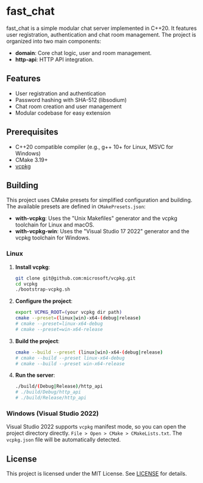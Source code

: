 # fast_chat

fast_chat is a simple modular chat server implemented in C++20. It features user registration, authentication and chat room management. The project is organized into two main components:

- **domain**: Core chat logic, user and room management.
- **http-api**: HTTP API integration.

## Features

- User registration and authentication
- Password hashing with SHA-512 (libsodium)
- Chat room creation and user management
- Modular codebase for easy extension

## Prerequisites

- C++20 compatible compiler (e.g., g++ 10+ for Linux, MSVC for Windows)
- CMake 3.19+
- [vcpkg](https://github.com/microsoft/vcpkg)

## Building

This project uses CMake presets for simplified configuration and building. The available presets are defined in `CMakePresets.json`:

- **with-vcpkg**: Uses the "Unix Makefiles" generator and the vcpkg toolchain for Linux and macOS.
- **with-vcpkg-win**: Uses the "Visual Studio 17 2022" generator and the vcpkg toolchain for Windows.

### Linux

1. **Install vcpkg**:

    ```sh
    git clone git@github.com:microsoft/vcpkg.git
    cd vcpkg
    ./bootstrap-vcpkg.sh
    ```

2. **Configure the project**:

    ```sh
    export VCPKG_ROOT=(your vcpkg dir path)
    cmake --preset=(linux|win)-x64-(debug|release)
    # cmake --preset=linux-x64-debug
    # cmake --preset=win-x64-release
    ```

3. **Build the project**:

    ```sh
    cmake --build --preset (linux|win)-x64-(debug|release)
    # cmake --build --preset linux-x64-debug
    # cmake --build --preset win-x64-release
    ```

4. **Run the server**:

    ```sh
    ./build/(Debug|Release)/http_api
    # ./build/Debug/http_api
    # ./build/Release/http_api
    ```

### Windows (Visual Studio 2022)

Visual Studio 2022 supports `vcpkg` manifest mode, so you can open the project directory directly. `File > Open > CMake > CMakeLists.txt`. 
The `vcpkg.json` file will be automatically detected.


## License

This project is licensed under the MIT License. See [LICENSE](LICENSE) for details.